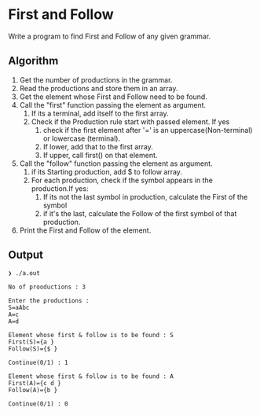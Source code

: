 # First and Follow
Write a program to find First and Follow of any given grammar.

## Algorithm
1. Get the number of productions in the grammar.
2. Read the productions and store them in an array.
3. Get the element whose First and Follow need to be found.
4. Call the "first" function passing the element as argument.
    1. If its a terminal, add itself to the first array.
    2. Check if the Production rule start with passed element. If yes
        1. check if the first element after '=' is an uppercase(Non-terminal) or lowercase (terminal).
        2. If lower, add that to the first array.
        3. If upper, call first() on that element.
5. Call the "follow" function passing the element as argument.
    1. if its Starting production, add $ to follow array.
    2. For each production, check if the symbol appears in the production.If yes:
        1. If its not the last symbol in production, calculate the First of the symbol
        2. if it's the last, calculate the Follow of the first symbol of that production.
6. Print the First and Follow of the element.

## Output

```
❯ ./a.out

No of prooductions : 3

Enter the productions :
S=aAbc
A=c
A=d

Element whose first & follow is to be found : S
First(S)={a }
Follow(S)={$ }

Continue(0/1) : 1

Element whose first & follow is to be found : A
First(A)={c d }
Follow(A)={b }

Continue(0/1) : 0

```
